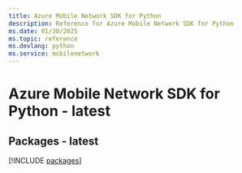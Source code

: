 ```yaml
---
title: Azure Mobile Network SDK for Python
description: Reference for Azure Mobile Network SDK for Python
ms.date: 01/30/2025
ms.topic: reference
ms.devlang: python
ms.service: mobilenetwork
---
```

# Azure Mobile Network SDK for Python - latest
## Packages - latest
[!INCLUDE [packages](mobile-network-index.md)]